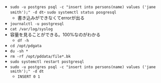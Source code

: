 - `sudo -u postgres psql -c "insert into persons(name) values ('jane smith');" -d dt`- `sudo systemctl status posgresql`
  - 書き込みができなくてerrorが出る 
- `journalctl -u postgresql`
- `cat /var/log/syslog`
- 容量を見ることができる。100%なのがわかる
  - `df -h`
- `cd /opt/pdgata`
- `du -sh *`
- `rm -rf /opt/pddata/file*.bk`
- `sudo systemctl restart postgresql`
- `sudo -u postgres psql -c "insert into persons(name) values ('jane smith');" -d dt`
  - `INSERT 0 1`
